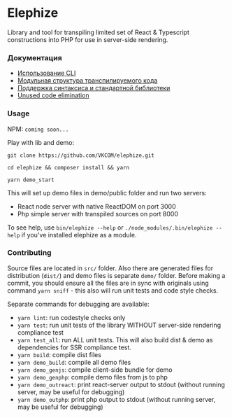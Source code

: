 # Elephize

Library and tool for transpiling limited set of React & Typescript constructions into PHP for use in server-side rendering.

### Документация

- [Использование CLI](doc/usage-cli.md)
- [Модульная структура транспилируемого кода](doc/modules.md)
- [Поддержка синтаксиса и стандартной библиотеки](doc/support.md)
- [Unused code elimination](doc/code-elimination.md)

### Usage

NPM: `coming soon...`

Play with lib and demo: 

`git clone https://github.com/VKCOM/elephize.git`

`cd elephize && composer install && yarn`

`yarn demo_start`

This will set up demo files in demo/public folder and run two servers:
- React node server with native ReactDOM on port 3000
- Php simple server with transpiled sources on port 8000

To see help, use `bin/elephize --help` or `./node_modules/.bin/elephize --help` if you've installed elephize as a module. 

### Contributing

Source files are located in `src/` folder. Also there are generated files for distribution (`dist/`) and demo files is separate `demo/` folder. Before making a commit, you should ensure all the files are in sync with originals using command `yarn sniff` - this also will run unit tests and code style checks.

Separate commands for debugging are available:
- `yarn lint`: run codestyle checks only
- `yarn test`: run unit tests of the library WITHOUT server-side rendering compliance test
- `yarn test_all`: run ALL unit tests. This will also build dist & demo as dependencies for SSR compliance test.
- `yarn build`: compile dist files
- `yarn demo_build`: compile all demo files
- `yarn demo_genjs`: compile client-side bundle for demo
- `yarn demo_genphp`: compile demo files from js to php
- `yarn demo_outreact`: print react-server output to stdout (without running server, may be useful for debugging)
- `yarn demo_outphp`: print php output to stdout (without running server, may be useful for debugging)
